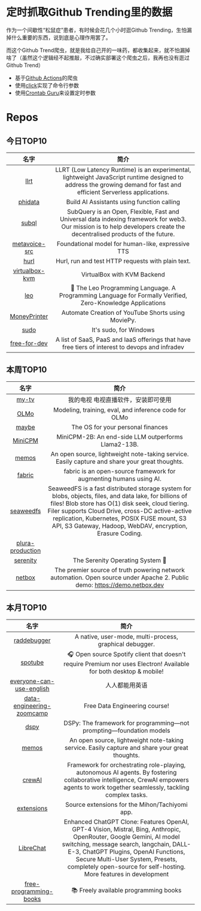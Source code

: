 # 定时抓取Github Trending里的数据

作为一个间歇性“松鼠症”患者，有时候会花几个小时逛Github Trending，生怕漏掉什么重要的东西，说到底是心理作用罢了。

而这个Github Trend爬虫，就是我给自己开的一味药，都收集起来，就不怕漏掉啥了（虽然这个逻辑经不起推敲，不过确实部署这个爬虫之后，我再也没有逛过Github Trend）

* 基于[Github Actions](https://docs.github.com/en/actions)的爬虫
* 使用[click](https://github.com/pallets/click)实现了命令行参数
* 使用[Crontab Guru](https://crontab.guru/)来设置定时参数

# Repos
## 今日TOP10 
<!-- START OF DAILY_TOP10_REPOS -->
| 名字 | 简介 |
| :----: | :----: |
| [llrt](https://github.com/awslabs/llrt) | LLRT (Low Latency Runtime) is an experimental, lightweight JavaScript runtime designed to address the growing demand for fast and efficient Serverless applications. |
| [phidata](https://github.com/phidatahq/phidata) | Build AI Assistants using function calling |
| [subql](https://github.com/subquery/subql) | SubQuery is an Open, Flexible, Fast and Universal data indexing framework for web3. Our mission is to help developers create the decentralised products of the future. |
| [metavoice-src](https://github.com/metavoiceio/metavoice-src) | Foundational model for human-like, expressive TTS |
| [hurl](https://github.com/Orange-OpenSource/hurl) | Hurl, run and test HTTP requests with plain text. |
| [virtualbox-kvm](https://github.com/cyberus-technology/virtualbox-kvm) | VirtualBox with KVM Backend |
| [leo](https://github.com/AleoHQ/leo) | 🦁 The Leo Programming Language. A Programming Language for Formally Verified, Zero-Knowledge Applications |
| [MoneyPrinter](https://github.com/FujiwaraChoki/MoneyPrinter) | Automate Creation of YouTube Shorts using MoviePy. |
| [sudo](https://github.com/microsoft/sudo) | It's sudo, for Windows |
| [free-for-dev](https://github.com/jixserver/free-for-dev) | A list of SaaS, PaaS and IaaS offerings that have free tiers of interest to devops and infradev |
<!-- END OF DAILY_TOP10_REPOS -->

## 本周TOP10
<!-- START OF WEEKLY_TOP10_REPOS -->
| 名字 | 简介 |
| :----: | :----: |
| [my-tv](https://github.com/lizongying/my-tv) | 我的电视 电视直播软件，安装即可使用 |
| [OLMo](https://github.com/allenai/OLMo) | Modeling, training, eval, and inference code for OLMo |
| [maybe](https://github.com/maybe-finance/maybe) | The OS for your personal finances |
| [MiniCPM](https://github.com/OpenBMB/MiniCPM) | MiniCPM-2B: An end-side LLM outperforms Llama2-13B. |
| [memos](https://github.com/usememos/memos) | An open source, lightweight note-taking service. Easily capture and share your great thoughts. |
| [fabric](https://github.com/danielmiessler/fabric) | fabric is an open-source framework for augmenting humans using AI. |
| [seaweedfs](https://github.com/seaweedfs/seaweedfs) | SeaweedFS is a fast distributed storage system for blobs, objects, files, and data lake, for billions of files! Blob store has O(1) disk seek, cloud tiering. Filer supports Cloud Drive, cross-DC active-active replication, Kubernetes, POSIX FUSE mount, S3 API, S3 Gateway, Hadoop, WebDAV, encryption, Erasure Coding. |
| [plura-production](https://github.com/webprodigies/plura-production) |  |
| [serenity](https://github.com/SerenityOS/serenity) | The Serenity Operating System 🐞 |
| [netbox](https://github.com/netbox-community/netbox) | The premier source of truth powering network automation. Open source under Apache 2. Public demo: https://demo.netbox.dev |
<!-- END OF WEEKLY_TOP10_REPOS -->

## 本月TOP10
<!-- START OF MONTHLY_TOP10_REPOS -->
| 名字 | 简介 |
| :----: | :----: |
| [raddebugger](https://github.com/EpicGames/raddebugger) | A native, user-mode, multi-process, graphical debugger. |
| [spotube](https://github.com/KRTirtho/spotube) | 🎧 Open source Spotify client that doesn't require Premium nor uses Electron! Available for both desktop & mobile! |
| [everyone-can-use-english](https://github.com/xiaolai/everyone-can-use-english) | 人人都能用英语 |
| [data-engineering-zoomcamp](https://github.com/DataTalksClub/data-engineering-zoomcamp) | Free Data Engineering course! |
| [dspy](https://github.com/stanfordnlp/dspy) | DSPy: The framework for programming—not prompting—foundation models |
| [memos](https://github.com/usememos/memos) | An open source, lightweight note-taking service. Easily capture and share your great thoughts. |
| [crewAI](https://github.com/joaomdmoura/crewAI) | Framework for orchestrating role-playing, autonomous AI agents. By fostering collaborative intelligence, CrewAI empowers agents to work together seamlessly, tackling complex tasks. |
| [extensions](https://github.com/keiyoushi/extensions) | Source extensions for the Mihon/Tachiyomi app. |
| [LibreChat](https://github.com/danny-avila/LibreChat) | Enhanced ChatGPT Clone: Features OpenAI, GPT-4 Vision, Mistral, Bing, Anthropic, OpenRouter, Google Gemini, AI model switching, message search, langchain, DALL-E-3, ChatGPT Plugins, OpenAI Functions, Secure Multi-User System, Presets, completely open-source for self-hosting. More features in development |
| [free-programming-books](https://github.com/EbookFoundation/free-programming-books) | 📚 Freely available programming books |
<!-- END OF MONTHLY_TOP10_REPOS -->
